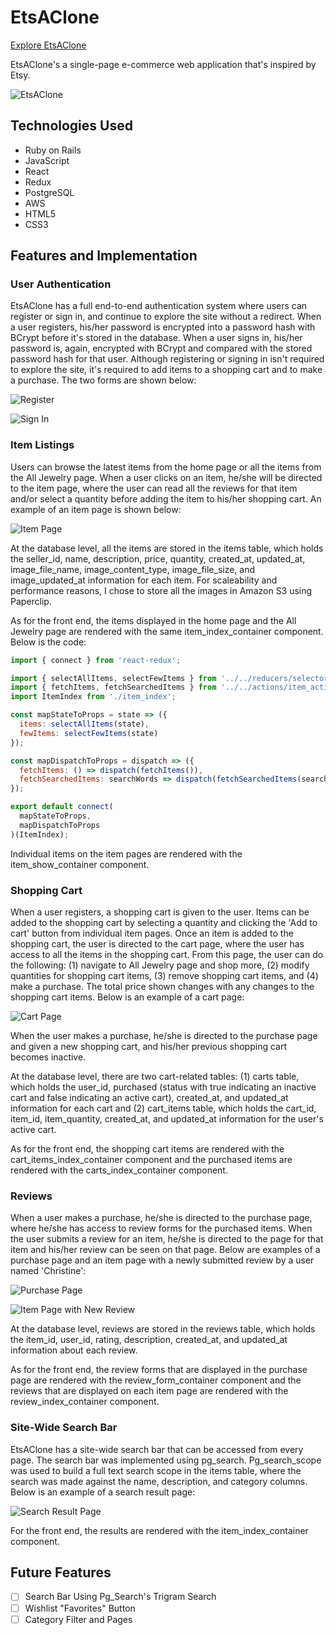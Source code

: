 # EtsAClone

[Explore EtsAClone](https://etsaclone.christinetwang.me/)

EtsAClone's a single-page e-commerce web application that's inspired by Etsy.

![EtsAClone](https://github.com/christinewang319/etsaclone/blob/master/app/assets/images/etsaclone.png)

## Technologies Used

* Ruby on Rails
* JavaScript
* React
* Redux
* PostgreSQL
* AWS
* HTML5
* CSS3

## Features and Implementation

### User Authentication

EtsAClone has a full end-to-end authentication system where users can register or sign in, and continue to explore the site without a redirect. When a user registers, his/her password is encrypted into a password hash with BCrypt before it's stored in the database. When a user signs in, his/her password is, again, encrypted with BCrypt and compared with the stored password hash for that user. Although registering or signing in isn't required to explore the site, it's required to add items to a shopping cart and to make a purchase. The two forms are shown below:

![Register](https://github.com/christinewang319/etsaclone/blob/master/app/assets/images/register.png)

![Sign In](https://github.com/christinewang319/etsaclone/blob/master/app/assets/images/sign_in.png)

### Item Listings

Users can browse the latest items from the home page or all the items from the All Jewelry page. When a user clicks on an item, he/she will be directed to the item page, where the user can read all the reviews for that item and/or select a quantity before adding the item to his/her shopping cart. An example of an item page is shown below:

![Item Page](https://github.com/christinewang319/etsaclone/blob/master/app/assets/images/item_page.png)

At the database level, all the items are stored in the items table, which holds the seller_id, name, description, price, quantity, created_at, updated_at, image_file_name, image_content_type, image_file_size, and image_updated_at information for each item. For scaleability and performance reasons, I chose to store all the images in Amazon S3 using Paperclip.

As for the front end, the items displayed in the home page and the All Jewelry page are rendered with the same item_index_container component. Below is the code:

```javascript
import { connect } from 'react-redux';

import { selectAllItems, selectFewItems } from '../../reducers/selectors';
import { fetchItems, fetchSearchedItems } from '../../actions/item_actions';
import ItemIndex from './item_index';

const mapStateToProps = state => ({
  items: selectAllItems(state),
  fewItems: selectFewItems(state)
});

const mapDispatchToProps = dispatch => ({
  fetchItems: () => dispatch(fetchItems()),
  fetchSearchedItems: searchWords => dispatch(fetchSearchedItems(searchWords))
});

export default connect(
  mapStateToProps,
  mapDispatchToProps
)(ItemIndex);
```

Individual items on the item pages are rendered with the item_show_container component.

### Shopping Cart

When a user registers, a shopping cart is given to the user. Items can be added to the shopping cart by selecting a quantity and clicking the 'Add to cart' button from individual item pages. Once an item is added to the shopping cart, the user is directed to the cart page, where the user has access to all the items in the shopping cart. From this page, the user can do the following: (1) navigate to All Jewelry page and shop more, (2) modify quantities for shopping cart items, (3) remove shopping cart items, and (4) make a purchase. The total price shown changes with any changes to the shopping cart items. Below is an example of a cart page:

![Cart Page](https://github.com/christinewang319/etsaclone/blob/master/app/assets/images/cart_page.png)

When the user makes a purchase, he/she is directed to the purchase page and given a new shopping cart, and his/her previous shopping cart becomes inactive.

At the database level, there are two cart-related tables: (1) carts table, which holds the user_id, purchased (status with true indicating an inactive cart and false indicating an active cart), created_at, and updated_at information for each cart and (2) cart_items table, which holds the cart_id, item_id, item_quantity, created_at, and updated_at information for the user's active cart.

As for the front end, the shopping cart items are rendered with the cart_items_index_container component and the purchased items are rendered with the carts_index_container component.

### Reviews

When a user makes a purchase, he/she is directed to the purchase page, where he/she has access to review forms for the purchased items. When the user submits a review for an item, he/she is directed to the page for that item and his/her review can be seen on that page. Below are examples of a purchase page and an item page with a newly submitted review by a user named 'Christine':

![Purchase Page](https://github.com/christinewang319/etsaclone/blob/master/app/assets/images/purchase_page.png)

![Item Page with New Review](https://github.com/christinewang319/etsaclone/blob/master/app/assets/images/item_page_with_new_review.png)

At the database level, reviews are stored in the reviews table, which holds the item_id, user_id, rating, description, created_at, and updated_at information about each review.

As for the front end, the review forms that are displayed in the purchase page are rendered with the review_form_container component and the reviews that are displayed on each item page are rendered with the review_index_container component.

### Site-Wide Search Bar

EtsAClone has a site-wide search bar that can be accessed from every page. The search bar was implemented using pg_search. Pg_search_scope was used to build a full text search scope in the items table, where the search was made against the name, description, and category columns. Below is an example of a search result page:

![Search Result Page](https://github.com/christinewang319/etsaclone/blob/master/app/assets/images/search_result_page.png)

For the front end, the results are rendered with the item_index_container component.

## Future Features

- [ ] Search Bar Using Pg_Search's Trigram Search
- [ ] Wishlist "Favorites" Button
- [ ] Category Filter and Pages
